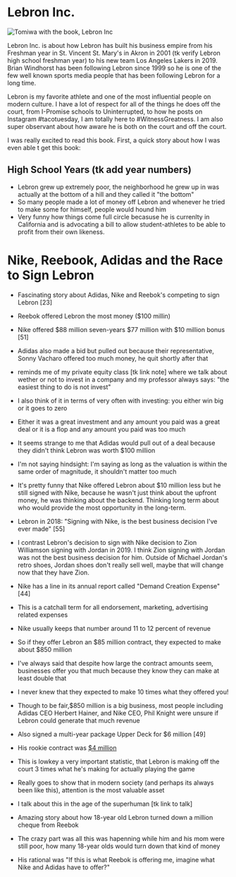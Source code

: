 # Lebron Inc.

![Tomiwa with the book, Lebron Inc](https://lh3.googleusercontent.com/OVmcu6DwORPZKnu6h6imBbWhtLREtslNaFYs_eTyDqUmPJODC6NSFfvEKWKR_QM4W1IVfo1Pbh7jKFCvG_SXCToOaMeQJ7a61XLXd9ZmRX-CWHt_5atdOXTvrmMX1AWd1JcL4R0LHrEifhLZeUdS3dtqa9s63i25sfBdUuRUaXBkYGBj9TpAbsQJFh-sp-x1Z3yknj-alihx1xIhDJz2bU1Qb3scb3f6gWeUn4Im8wasyzGZPj8fHb2ypcH0oY3pUlRkgiyaHWECA7cC4_NUDCmYh4d7BI_5gZ9Ff3hvny7bLPY31auqlrCRWRUB5fGTxSpfK1ngT8DKj66OBiTwftKtgepLO486UczMKEm0Qi6yAvXuh9gsMheRaFjMUGVPutgMyi_HP1spBFyWKSYlPP11eVY_Wa0O4d_-Tw8o9PxfaM5RtD3HTMZBKXnlDLzvUZ6Ldgv8fzh554nQZu-XKmyZkGCVTcl_iEQ-C2prF-gHUg3lxyoCGWPX4XZYq7nHHuoywCfhnfbVe2FVo5TURDsvFO2B-ubDut-PA55CS1vAr0jec9oGdWVLtAJuJnZC9llhAaP84ii0fQZFwxJd-JyzhQQn7OdVMhArMW37DoynKGg_kuS_baY3fR86KLByr57Vg2e0RH1_5zha8yvqjhdSkQedCo5MX604XG7q5LFsVOOQTyEBvfCJ=w1198-h1596-no)

Lebron Inc. is about how Lebron has built his business empire from his Freshman year in St. Vincent St. Mary's in Akron in 2001 (tk verify Lebron high school freshman year) to his new team Los Angeles Lakers in 2019. Brian Windhorst has been following Lebron since 1999 so he is one of the few well known sports media people that has been following Lebron for a long time.

Lebron is my favorite athlete and one of the most influential people on modern culture. I have a lot of respect for all of the things he does off the court, from I-Promise schools to Uninterrupted, to how he posts on Instagram #tacotuesday, I am totally here to #WitnessGreatness. I am also super observant about how aware he is both on the court and off the court. 

I was really excited to read this book. First, a quick story about how I was even able t get this book:


## High School Years (tk add year numbers)

- Lebron grew up extremely poor, the neighborhood he grew up in was actually at the bottom of a hill and they called it "the bottom"
- So many people made a lot of money off Lebron and whenever he tried to make some for himself, people would hound him
- Very funny how things come full circle becasuse he is currenlty in California and is advocating a bill to allow student-athletes to be able to profit from their own likeness.

# Nike, Reebook, Adidas and the Race to Sign Lebron
- Fascinating story about Adidas, Nike and Reebok's competing to sign Lebron [23]
- Reebok offered Lebron the most money ($100 millin)
- Nike offered $88 million  seven-years $77 million with $10 million bonus [51]
- Adidas also made a bid  but pulled out because their representative, Sonny Vacharo offered too much money, he quit shortly after that
- reminds me of my private equity class [tk link note] where we talk about wether or not to invest in a company and my professor always says: "the easiest thing to do is not invest"
- I also think of it in terms of very often with investing: you either win big or it goes to zero
- Either it was a great investment and any amount you paid was a great deal or it is a flop and any amount you paid was too much
- It seems strange to me that Adidas would pull out of a deal because they didn't think Lebron was worth $100 million
- I'm not saying hindsight: I'm saying as long as the valuation is within the same order of magnitude, it shouldn't matter too much
- It's pretty funny that Nike offered Lebron about $10 million less but he still signed with Nike, because he wasn't just think about the upfront money, he was thinking about the backend. Thinking long term about who would provide the most opportunity in the long-term.
- Lebron in 2018: "Signing with Nike, is the best business decision I've ever made" [55]
- I contrast Lebron's decision to sign with Nike decision to Zion Williamson signing with Jordan in 2019. I think Zion signing with Jordan was not the best business decision for him. Outside of Michael Jordan's retro shoes, Jordan shoes don't really sell well, maybe that will change now that they have Zion.

- Nike has a line in its annual report called "Demand Creation Expense" [44]
- This is a catchall term for all endorsement, marketing, advertising related expenses
- Nike usually keeps that number around 11 to 12 percent of revenue
- So if they offer Lebron an $85 million contract, they expected to make about $850 million
- I've always said that despite how large the contract amounts seem, businesses offer you that much because they know they can make at least double that
- I never knew that they expected to make 10 times what they offered you!
- Though to be fair,$850 million is a big business, most people including Adidas CEO Herbert Hainer, and Nike CEO, Phil Knight were unsure if Lebron could generate that much revenue

- Also signed a multi-year package Upper Deck for $6 million [49]
- His rookie contract was [$4 million](https://www.spotrac.com/nba/los-angeles-lakers/lebron-james-2257/cash-earnings/)
- This is lowkey a very important statistic, that Lebron is making off the court 3 times what he's making for actually playing the game
- Really goes to show that in modern society (and perhaps its always been like this), attention is the most valuable asset
- I talk about this in the age of the superhuman [tk link to talk]
- Amazing story about how 18-year old Lebron turned down a million cheque from Reebok
- The crazy part was all this was hapenning while him and his mom were still poor, how many 18-year olds would turn down that kind of money
- His rational was "If this is what Reebok is offering me, imagine what Nike and Adidas have to offer?"